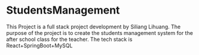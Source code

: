 # StudentsManagement
This Project is a full stack project development by Siliang Lihuang.
The purpose of the project is to create the students management system for the after school class for the teacher.
The tech stack is React+SpringBoot+MySQL
